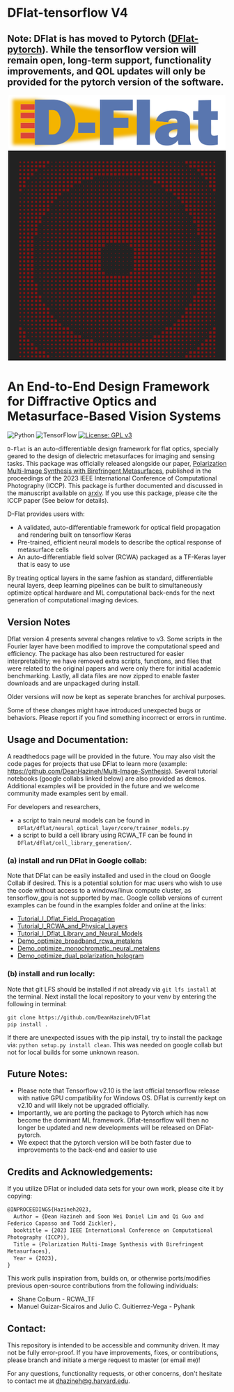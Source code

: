 # DFlat-tensorflow V4
 ## Note: DFlat is has moved to Pytorch (<a href="https://github.com/DeanHazineh/DFlat-pytorch" target="_blank">DFlat-pytorch</a>). While the tensorflow version will remain open, long-term support, functionality improvements, and QOL updates will only be provided for the pytorch version of the software.
<div align="center">
  <img src=/docs/imgs/DFlat_Long.png alt="Dflat" width="500"/>
</div>
<div align="center">
  <img src=/docs/imgs/autoGDS_metalens.png alt="Dflat" width="500"/>
</div>

# An End-to-End Design Framework for Diffractive Optics and Metasurface-Based Vision Systems
![Python](https://img.shields.io/badge/python-3670A0?style=for-the-badge&logo=python&logoColor=ffdd54)
![TensorFlow](https://img.shields.io/badge/TensorFlow-%23FF6F00.svg?style=for-the-badge&logo=TensorFlow&logoColor=white)
[![License: GPL v3](https://img.shields.io/badge/License-GPLv3-blue.svg)](https://www.gnu.org/licenses/gpl-3.0)

`D-Flat` is an auto-differentiable design framework for flat optics, specially geared to the design of dielectric metasurfaces for imaging and sensing tasks. This package was officially released alongside our paper,  <a href="https://deanhazineh.github.io/publications/Multi_Image_Synthesis/MIS_Home.html" target="_blank"> Polarization Multi-Image Synthesis with Birefringent Metasurfaces</a>, published in the proceedings of the 2023 IEEE International Conference of Computational Photography (ICCP). This package is further documented and discussed in the manuscript available on <a href="https://arxiv.org/abs/2207.14780" target="_blank">arxiv</a>. If you use this package, please cite the ICCP paper (See below for details). 

D-Flat provides users with:
- A validated, auto-differentiable framework for optical field propagation and rendering built on tensorflow Keras
- Pre-trained, efficient neural models to describe the optical response of metasurface cells
- An auto-differentiable field solver (RCWA) packaged as a TF-Keras layer that is easy to use

By treating optical layers in the same fashion as standard, differentiable neural layers, deep learning pipelines can be built to simultaneously optimize optical hardware and ML computational back-ends for the next generation of computational imaging devices.

## Version Notes 
Dflat version 4 presents several changes relative to v3. Some scripts in the Fourier layer have been modified to improve the computational speed and efficiency. The package has also been restructured for easier interpretability; we have removed extra scripts, functions, and files that were related to the original papers and were only there for initial academic benchmarking. Lastly, all data files are now zipped to enable faster downloads and are unpackaged during install.  

Older versions will now be kept as seperate branches for archival purposes. 

Some of these changes might have introduced unexpected bugs or behaviors. Please report if you find something incorrect or errors in runtime.

## Usage and Documentation:

A readthedocs page will be provided in the future. You may also visit the code pages for projects that use DFlat to learn more (example: https://github.com/DeanHazineh/Multi-Image-Synthesis). Several tutorial notebooks (google collabs linked below) are also provided as demos. Additional examples will be provided in the future and we welcome community made examples sent by email.

For developers and researchers,
- a script to train neural models can be found in `DFlat/dflat/neural_optical_layer/core/trainer_models.py`
- a script to build a cell library using RCWA_TF can be found in `DFlat/dflat/cell_library_generation/`.

### (a) install and run DFlat in Google collab:

Note that DFlat can be easily installed and used in the cloud on Google Collab if desired. This is a potential solution for mac users who wish to use the code without access to a windows/linux compute cluster,  as tensorflow_gpu is not supported by mac.
Google collab versions of current examples can be found in the examples folder and online at the links:
- <a href="https://colab.research.google.com/drive/1MknLVB6cQ1GQ2xRfHhlAfCQPiWXLHUM3?usp=sharing" target="_blank">Tutorial_I_Dflat_Field_Propagation</a>
- <a href="https://colab.research.google.com/drive/162Fg0P_QGiddUUeXUrJhikAdy2qpNXpc?usp=sharing" target="_blank">Tutorial_I_RCWA_and_Physical_Layers</a>
- <a href="https://colab.research.google.com/drive/1a27zLKMXfObyjQDF5nWZ9ug-7jWzmQer?usp=sharing" target="_blank">Tutorial_I_Dflat_Library_and_Neural_Models </a>
- <a href="https://colab.research.google.com/drive/1uGNU0PsCUunibnkyLZUnGa4Y54vj6XZ3?usp=sharing" target="_blank">Demo_optimize_broadband_rcwa_metalens</a>
- <a href="https://colab.research.google.com/drive/1F2KR87CHTBnMHkAHDb04F3FBHE0iUueV?usp=sharing" target="_blank">Demo_optimize_monochromatic_neural_metalens</a>
- <a href="https://colab.research.google.com/drive/1an1HWkMf0ynw0F1YZx5s82pKVwxw2E0X?usp=sharing" target="_blank">Demo_optimize_dual_polarization_hologram</a>

### (b) install and run locally:

Note that git LFS should be installed if not already via `git lfs install` at the terminal. Next install the local repository to your venv by entering the following in terminal:

```
git clone https://github.com/DeanHazineh/DFlat
pip install .
```
If there are unexpected issues with the pip install, try to install the package via: `python setup.py install clean`. This was needed on google collab but not for local builds for some unknown reason. 

## Future Notes:

- Please note that Tensorflow v2.10 is the last official tensorflow release with native GPU compatibility for Windows OS. DFlat is currently kept on v2.10 and will likely not be upgraded officially.
- Importantly, we are porting the package to Pytorch which has now become the dominant ML framework. Dflat-tensorflow will then no longer be updated and new developments will be released on DFlat-pytorch.
- We expect that the pytorch version will be both faster due to improvements to the back-end and easier to use

## Credits and Acknowledgements:
If you utilize DFlat or included data sets for your own work, please cite it by copying:

```
@INPROCEEDINGS{Hazineh2023,
  Author = {Dean Hazineh and Soon Wei Daniel Lim and Qi Guo and Federico Capasso and Todd Zickler},
  booktitle = {2023 IEEE International Conference on Computational Photography (ICCP)}, 
  Title = {Polarization Multi-Image Synthesis with Birefringent Metasurfaces},
  Year = {2023},
}
```

This work pulls inspiration from, builds on, or otherwise ports/modifies previous open-source contributions from the following individuals:
 * Shane Colburn - RCWA_TF
 * Manuel Guizar-Sicairos and Julio C. Guitierrez-Vega - Pyhank
 
## Contact:
This repository is intended to be accessible and community driven. It may not be fully error-proof.
If you have improvements, fixes, or contributions, please branch and initiate a merge request to master (or email me)!

For any questions, functionality requests, or other concerns, don't hesitate to contact me at dhazineh@g.harvard.edu. 

